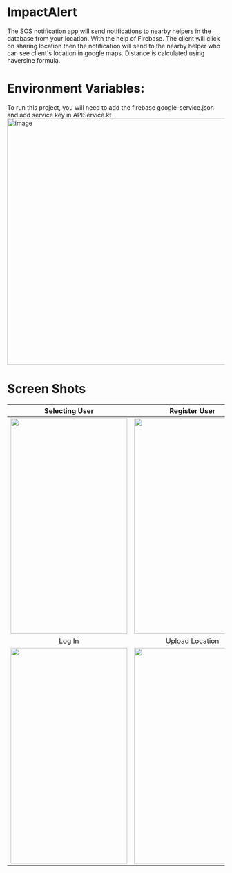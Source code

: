 <h1> ImpactAlert</h1> 
The SOS notification app will send notifications to nearby helpers in the database from your location. With the help of Firebase. The client will click on sharing location then the notification will send to the nearby helper who can see client's location in google maps. Distance is calculated using haversine formula.<br/>

<h1>  Environment Variables:</h1> 
To run this project, you will need to add the firebase google-service.json and add service key in APIService.kt
<img width="570" alt="image" src="https://github.com/tejasvb/sos_notification/assets/63836638/aa1d3d57-9fd5-495c-b53a-32447de8f9f2">

<h1> Screen Shots</h1>

| Selecting User  | Register User | Register Helper |
|:--------:|:--------:|:--------:|
|<img src="https://github.com/tejasvb/sos_notification/assets/63836638/321f33d4-672e-48c8-b72d-7bc18d9a6936.jpg"  height="500" width="270" >   | <img src="https://github.com/tejasvb/sos_notification/assets/63836638/958e41ab-f9c6-4826-b788-6484caa2ce58.jpg"  height="500" width="270" > | <img src="https://github.com/tejasvb/sos_notification/assets/63836638/fab988e9-bb99-429b-9d43-7370b575a139.jpg"  height="500" width="270" > | <img src="https://github.com/tejasvb/sos_notification/assets/63836638/e614f032-fd8e-41ff-bfe4-e600708b57ab.png"  height="500" width="270" >|
| Log In |  Upload Location  | Nofication |
| <img src="https://github.com/tejasvb/sos_notification/assets/63836638/1aa64532-c0a7-4820-b4ef-da14271ed07c.jpg"  height="500" width="270" >   |  <img src="https://github.com/tejasvb/sos_notification/assets/63836638/d16246f1-4c85-40ef-b4c0-e2942cb8148e.jpg"  height="500" width="270" >  | <img src="https://github.com/tejasvb/sos_notification/assets/63836638/7b883de0-1cd0-4ec8-bd28-e017dd0dd4c1"  height="500" width="270" > |<img src="https://github.com/tejasvb/sos_notification/assets/63836638/7b883de0-1cd0-4ec8-bd28-e017dd0dd4c1.png"  height="500" width="270" >|

